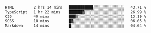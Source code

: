 <!--START_SECTION:waka-->

```txt
HTML         2 hrs 14 mins   ███████████░░░░░░░░░░░░░░   43.71 %
TypeScript   1 hr 22 mins    ██████▓░░░░░░░░░░░░░░░░░░   26.99 %
CSS          40 mins         ███▒░░░░░░░░░░░░░░░░░░░░░   13.19 %
SCSS         18 mins         █▓░░░░░░░░░░░░░░░░░░░░░░░   06.05 %
Markdown     14 mins         █░░░░░░░░░░░░░░░░░░░░░░░░   04.64 %
```

<!--END_SECTION:waka-->
